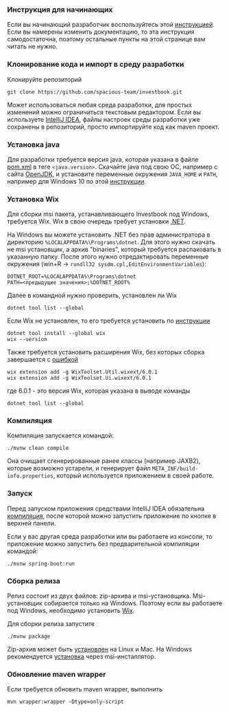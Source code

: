 ### Инструкция для начинающих
Если вы начинающий разработчик воспользуйтесь этой [инструкцией](https://github.com/spacious-team/investbook/files/5398264/github.docx).
Если вы намерены изменить документацию, то эта инструкция самодостаточна, поэтому остальные пункты на этой странице
вам читать не нужно.

### Клонирование кода и импорт в среду разработки
Клонируйте репозиторий
```
git clone https://github.com/spacious-team/investbook.git
```
Может использоваться любая среда разработки, для простых изменений можно ограничиться текстовым редактором.
Если вы используете [IntelliJ IDEA](https://www.jetbrains.com/ru-ru/idea/download), файлы настроек среды разработки
уже сохранены в репозиторий, просто импортируйте код как maven проект.

### Установка java
Для разработки требуется версия java, которая указана в файле [pom.xml](../pom.xml) в теге `<java.version>`.
Скачайте java под свою ОС, например с сайта [OpenJDK](https://openjdk.org/install/), и установите переменные
окружения `JAVA_HOME` и `PATH`, например для Windows 10 по этой [инструкции](https://csharpcoderr.com/5351/).

### Установка Wix
Для сборки msi пакета, устанавливающего Investbook под Windows, требуется Wix.
Wix в свою очередь требует установки [.NET](https://dotnet.microsoft.com/en-us/download/dotnet).

На Windows вы можете установить .NET без прав администратора в директорию `%LOCALAPPDATA%\Programs\dotnet`.
Для этого нужно скачать не msi установщик, а архив "binaries", который требуется распаковать в указанную папку.
После этого нужно отредактировать переменные окружения (win+R -> `rundll32 sysdm.cpl,EditEnvironmentVariables`):
```shell
DOTNET_ROOT=%LOCALAPPDATA%\Programs\dotnet
PATH=<предыдущие значения>;%DOTNET_ROOT%
```

Далее в командной нужно проверить, установлен ли Wix
```shell
dotnet tool list --global
```
Если Wix не установлен, то его требуется установить по [инструкции](https://docs.firegiant.com/wix/using-wix/)
```shell
dotnet tool install --global wix
wix --version
```
Также требуется установить расширения Wix, без которых сборка завершается с
[ошибкой](https://github.com/petr-panteleyev/jpackage-gradle-plugin/issues/38)
```shell
wix extension add -g WixToolset.Util.wixext/6.0.1
wix extension add -g WixToolset.Ui.wixext/6.0.1
```
где 6.0.1 - это версия Wix, которая указана в выводе команды
```shell
dotnet tool list --global
```

### Компиляция
Компиляция запускается командой:
```shell
./mvnw clean compile
```
Она очищает сгенерированные ранее классы (например JAXB2), которые возможно устарели,
и генерирует файл `META_INF/build-info.properties`, который используется приложением в своей работе.

### Запуск
Перед запуском приложения средствами IntelliJ IDEA обязательна [компиляция](#компиляция), после которой можно
запустить приложение по кнопке в верхней панели.

Если у вас другая среда разработки или вы работаете из консоли, то приложение можно запустить без предварительной
компиляции командой:
```shell
./mvnw spring-boot:run
```

### Сборка релиза
Релиз состоит из двух файлов: zip-архива и msi-установщика. Msi-установщик собирается только на Windows.
Поэтому если вы работаете под Windows, необходимо установить [Wix](#установка-wix).

Для сборки релиза запустите
```shell
./mvnw package
```
Zip-архив может быть [установлен](install-on-linux.md) на Linux и Mac. На Windows рекомендуется
[установка](install-on-windows.md) через msi-инсталлятор.

### Обновление maven wrapper
Если требуется обновить maven wrapper, выполнить
```shell
mvn wrapper:wrapper -Dtype=only-script
```
